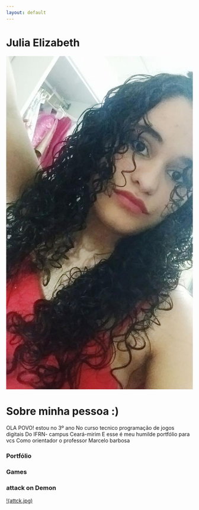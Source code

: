 ```yaml
---
layout: default
---
```


# Julia Elizabeth 

![](foto.jpg)

# Sobre minha pessoa :)
OLA POVO! estou no 3º ano 
No curso tecnico programação de jogos digitais 
Do IFRN- campus Ceará-mirim 
E esse é meu humilde portfólio para vcs 
Como orientador o professor Marcelo barbosa 
### Portfólio
### Games

### attack on Demon

[!(attck.jpg)](https://samiakarima.github.io/AttackonDemon/)

